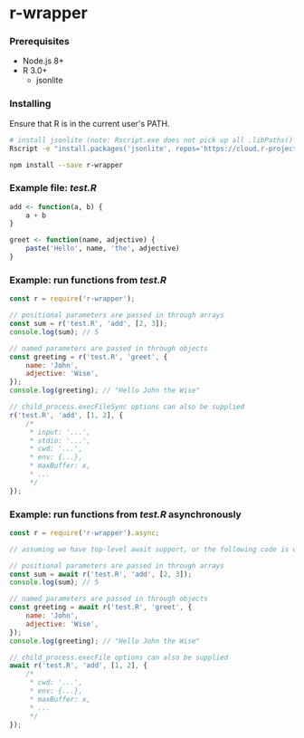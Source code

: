 # r-wrapper

### Prerequisites
- Node.js 8+
- R 3.0+
  - jsonlite


### Installing
Ensure that R is in the current user's PATH.

```bash
# install jsonlite (note: Rscript.exe does not pick up all .libPaths() by default unless R_LIBS_USER is set, so the command below installs to the default .Library location)
Rscript -e "install.packages('jsonlite', repos='https://cloud.r-project.org/', lib = .Library)"

npm install --save r-wrapper
```

### Example file: _test.R_
```R
add <- function(a, b) {
    a + b
}

greet <- function(name, adjective) {
    paste('Hello', name, 'the', adjective)
}
```

### Example: run functions from _test.R_
```javascript
const r = require('r-wrapper');

// positional parameters are passed in through arrays
const sum = r('test.R', 'add', [2, 3]);
console.log(sum); // 5

// named parameters are passed in through objects
const greeting = r('test.R', 'greet', {
    name: 'John',
    adjective: 'Wise',
});
console.log(greeting); // "Hello John the Wise"

// child_process.execFileSync options can also be supplied
r('test.R', 'add', [1, 2], {
    /*
     * input: '...',
     * stdio: '...',
     * cwd: '...',
     * env: {...},
     * maxBuffer: x,
     * ...
     */
});
```


### Example: run functions from _test.R_ asynchronously
```javascript
const r = require('r-wrapper').async;

// assuming we have top-level await support, or the following code is executed inside an async function

// positional parameters are passed in through arrays
const sum = await r('test.R', 'add', [2, 3]);
console.log(sum); // 5

// named parameters are passed in through objects
const greeting = await r('test.R', 'greet', {
    name: 'John',
    adjective: 'Wise',
});
console.log(greeting); // "Hello John the Wise"

// child_process.execFile options can also be supplied
await r('test.R', 'add', [1, 2], {
    /*
     * cwd: '...',
     * env: {...},
     * maxBuffer: x,
     * ...
     */
});
```
